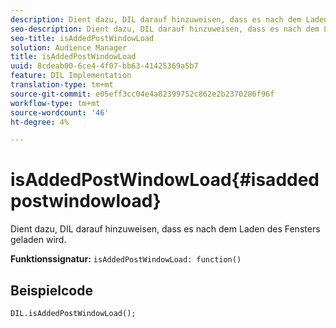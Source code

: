 ```yaml
---
description: Dient dazu, DIL darauf hinzuweisen, dass es nach dem Laden des Fensters geladen wird.
seo-description: Dient dazu, DIL darauf hinzuweisen, dass es nach dem Laden des Fensters geladen wird.
seo-title: isAddedPostWindowLoad
solution: Audience Manager
title: isAddedPostWindowLoad
uuid: 8cdeab00-6ce4-4f07-bb63-41425369a5b7
feature: DIL Implementation
translation-type: tm+mt
source-git-commit: e05eff3cc04e4a82399752c862e2b2370286f96f
workflow-type: tm+mt
source-wordcount: '46'
ht-degree: 4%

---
```



# isAddedPostWindowLoad{#isaddedpostwindowload}

Dient dazu, DIL darauf hinzuweisen, dass es nach dem Laden des Fensters geladen wird.

**Funktionssignatur:** `isAddedPostWindowLoad: function()`

<!--
r_dil_added_post_window_load.xml
-->

## Beispielcode

```
DIL.isAddedPostWindowLoad();
```

